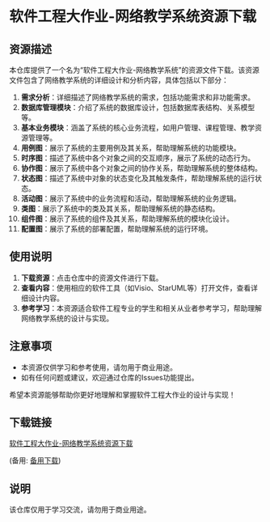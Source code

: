 # 软件工程大作业-网络教学系统资源下载

## 资源描述

本仓库提供了一个名为“软件工程大作业-网络教学系统”的资源文件下载。该资源文件包含了网络教学系统的详细设计和分析内容，具体包括以下部分：

1. **需求分析**：详细描述了网络教学系统的需求，包括功能需求和非功能需求。
2. **数据库管理模块**：介绍了系统的数据库设计，包括数据库表结构、关系模型等。
3. **基本业务模块**：涵盖了系统的核心业务流程，如用户管理、课程管理、教学资源管理等。
4. **用例图**：展示了系统的主要用例及其关系，帮助理解系统的功能模块。
5. **时序图**：描述了系统中各个对象之间的交互顺序，展示了系统的动态行为。
6. **协作图**：展示了系统中各个对象之间的协作关系，帮助理解系统的整体结构。
7. **状态图**：描述了系统中对象的状态变化及其触发条件，帮助理解系统的运行状态。
8. **活动图**：展示了系统中的业务流程和活动，帮助理解系统的业务逻辑。
9. **类图**：展示了系统中的类及其关系，帮助理解系统的静态结构。
10. **组件图**：展示了系统的组件及其关系，帮助理解系统的模块化设计。
11. **配置图**：展示了系统的部署配置，帮助理解系统的运行环境。

## 使用说明

1. **下载资源**：点击仓库中的资源文件进行下载。
2. **查看内容**：使用相应的软件工具（如Visio、StarUML等）打开文件，查看详细设计内容。
3. **参考学习**：本资源适合软件工程专业的学生和相关从业者参考学习，帮助理解网络教学系统的设计与实现。

## 注意事项

- 本资源仅供学习和参考使用，请勿用于商业用途。
- 如有任何问题或建议，欢迎通过仓库的Issues功能提出。

希望本资源能够帮助你更好地理解和掌握软件工程大作业的设计与实现！

## 下载链接
[软件工程大作业-网络教学系统资源下载](https://pan.quark.cn/s/f2917600045f) 

(备用: [备用下载](https://pan.baidu.com/s/1qvqu-GnFrKkAkzIrIlMnwg?pwd=1234))

## 说明

该仓库仅用于学习交流，请勿用于商业用途。
